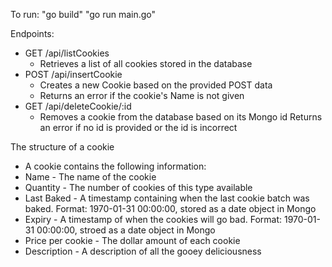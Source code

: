 To run:
"go build"
"go run main.go"

Endpoints:
- GET /api/listCookies
    - Retrieves a list of all cookies stored in the database
- POST /api/insertCookie
    - Creates a new Cookie based on the provided POST data
    - Returns an error if the cookie's Name is not given
- GET /api/deleteCookie/:id
    - Removes a cookie from the database based on its Mongo id
    Returns an error if no id is provided or the id is incorrect

The structure of a cookie 
- A cookie contains the following information:
- Name - The name of the cookie
- Quantity - The number of cookies of this type available 
- Last Baked - A timestamp containing when the last cookie batch was baked. Format: 1970-01-31 00:00:00, stored as a date object in Mongo
- Expiry - A timestamp of when the cookies will go bad. Format: 1970-01-31 00:00:00, stroed as a date object in Mongo 
- Price per cookie - The dollar amount of each cookie
- Description - A description of all the gooey deliciousness 